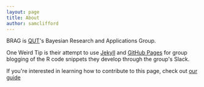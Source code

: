 ```yaml
---
layout: page
title: About
author: samclifford
---
```


BRAG is [QUT](http://qut.com)'s Bayesian Research and Applications Group.

One Weird Tip is their attempt to use [Jekyll](http://jekyllrb.com) and [GitHub Pages](https://pages.github.com) for group blogging of the R code snippets they develop through the group's Slack.

If you're interested in learning how to contribute to this page, check out [our guide](/2016/02/05/using-this-site/)
